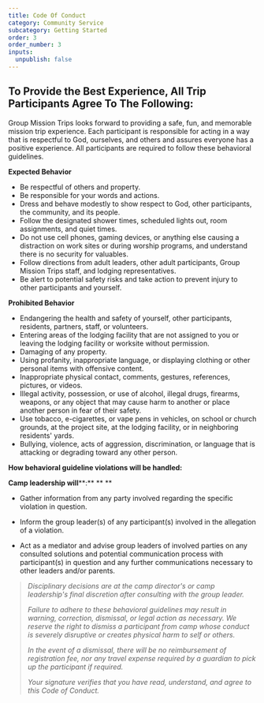 ```yaml
---
title: Code Of Conduct
category: Community Service
subcategory: Getting Started
order: 3
order_number: 3
inputs:
  unpublish: false
---
```

## **To Provide the Best Experience, All Trip Participants Agree To The Following:**

Group Mission Trips looks forward to providing a safe, fun, and memorable mission trip experience. Each participant is responsible for acting in a way that is respectful to God, ourselves, and others and assures everyone has a positive experience. All participants are required to follow these behavioral guidelines.

**Expected Behavior**

* Be respectful of others and property.
* Be responsible for your words and actions.
* Dress and behave modestly to show respect to God, other participants, the community, and its people.
* Follow the designated shower times, scheduled lights out, room assignments, and quiet times.&nbsp;
* Do not use cell phones, gaming devices, or anything else causing a distraction on work sites or during worship programs, and understand there is no security for valuables.
* Follow directions from adult leaders, other adult participants, Group Mission Trips staff, and lodging representatives.
* Be alert to potential safety risks and take action to prevent injury to other participants and yourself.

**Prohibited Behavior**

* Endangering the health and safety of yourself, other participants, residents, partners, staff, or volunteers.
* Entering areas of the lodging facility that are not assigned to you or leaving the lodging facility or worksite without permission.
* Damaging of any property.
* Using profanity, inappropriate language, or displaying clothing or other personal items with offensive content.
* Inappropriate physical contact, comments, gestures, references, pictures, or videos.
* Illegal activity, possession, or use of alcohol, illegal drugs, firearms, weapons, or any object that may cause harm to another or place another person in fear of their safety.
* Use tobacco, e-cigarettes, or vape pens in vehicles, on school or church grounds, at the project site, at the lodging facility, or in neighboring residents' yards.
* Bullying, violence, acts of aggression, discrimination, or language that is attacking or degrading toward any other person.

**How behavioral guideline violations will be handled:**

**Camp leadership will****\:** ** **

* Gather information from any party involved regarding the specific violation in question.

* Inform the group leader(s) of any participant(s) involved in the allegation of a violation.
* Act as a mediator and advise group leaders of involved parties on any consulted solutions and potential communication process with participant(s) in question and any further communications necessary to other leaders and/or parents.

> *Disciplinary decisions are at the camp director's or camp leadership's final discretion after consulting with the group leader.*
>
> *Failure to adhere to these behavioral guidelines may result in warning, correction, dismissal, or legal action as necessary. We reserve the right to dismiss a participant from camp whose conduct is severely disruptive or creates physical harm to self or others.*
>
> *In the event of a dismissal, there will be no reimbursement of registration fee, nor any travel expense required by a guardian to pick up the participant if required.*
>
> *Your signature verifies that you have read, understand, and agree to this Code of Conduct.*